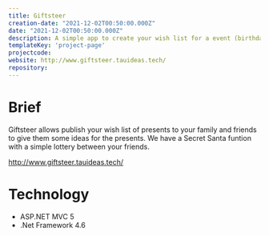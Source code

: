 ```yaml
---
title: Giftsteer
creation-date: "2021-12-02T00:50:00.000Z"
date: "2021-12-02T00:50:00.000Z"
description: A simple app to create your wish list for a event (birthday, chritsmas, wedding). Have a Secret santa function.
templateKey: 'project-page'
projectcode: 
website: http://www.giftsteer.tauideas.tech/
repository: 
---
```

# Brief #
Giftsteer allows publish your wish list of presents to your family and friends to give them some ideas for the presents.
We have a Secret Santa funtion with a simple lottery between your friends.

 http://www.giftsteer.tauideas.tech/

# Technology
* ASP.NET MVC 5
* .Net Framework 4.6
